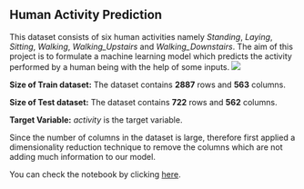 ## Human Activity Prediction
This dataset consists of six human activities namely _Standing_, _Laying_, _Sitting_, _Walking_, _Walking_Upstairs_ and  _Walking_Downstairs_. The aim of this project is to formulate a machine learning model which predicts the activity performed by a human being with the help of some inputs.
![](https://analyticsinsight.b-cdn.net/wp-content/uploads/2019/10/Human-Activity-Prediction-using-ML-1024x522.png)

**Size of Train dataset:**
    The dataset contains **2887** rows and **563** columns.
 
**Size of Test dataset:**
   The dataset contains **722** rows and **562** columns.

**Target Variable:**
   _activity_ is the target variable.

Since the number of columns in the dataset is large, therefore first applied a dimensionality reduction technique to remove the columns which are not adding much information to our model.

You can check the notebook by clicking [here](https://github.com/jainarchit2000/Human-Activity-Detection-/blob/main/Human%20Activity%20Prediction.ipynb).

